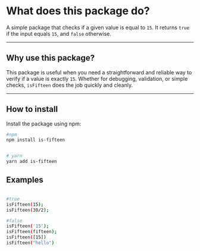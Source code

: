 # **What does this package do?**

A simple package that checks if a given value is equal to `15`. It returns `true` if the input equals `15`, and `false` otherwise.

---

## **Why use this package?**

This package is useful when you need a straightforward and reliable way to verify if a value is exactly `15`. Whether for debugging, validation, or simple checks, `isFifteen` does the job quickly and cleanly.

---

## **How to install**

Install the package using npm:


```bash
#npm
npm install is-fifteen


# yarn
yarn add is-fifteen

```
## **Examples**
```bash

#true
isFifteen(15);
isFifteen(30/2);

#false
isFifteen('15');
isFifteen(fifteen);
isFifteen([15])
isFifteen("hello")







